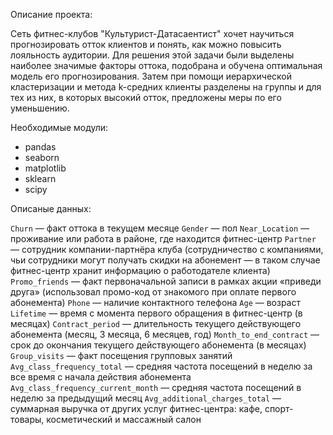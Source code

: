 Описание проекта:

Сеть фитнес-клубов "Культурист-Датасаентист" хочет научиться прогнозировать отток клиентов и понять, как можно повысить лояльность аудитории. Для решения этой задачи были выделены наиболее значимые факторы оттока, подобрана и обучена оптимальная модель его прогнозирования. Затем при помощи иерархической кластеризации и метода k-средних клиенты разделены на группы и для тех из них, в которых высокий отток, предложены меры по его уменьшению.

Необходимые модули:

- pandas
- seaborn
- matplotlib
- sklearn
- scipy

Описаные данных:

`Сhurn` — факт оттока в текущем месяце
`Gender` — пол
`Near_Location` — проживание или работа в районе, где находится фитнес-центр
`Partner` — сотрудник компании-партнёра клуба (сотрудничество с компаниями, чьи сотрудники могут получать скидки на абонемент — в таком случае фитнес-центр хранит информацию о работодателе клиента)
`Promo_friends` — факт первоначальной записи в рамках акции «приведи друга» (использовал промо-код от знакомого при оплате первого абонемента)
`Phone` — наличие контактного телефона
`Age` — возраст
`Lifetime` — время с момента первого обращения в фитнес-центр (в месяцах)
`Contract_period` — длительность текущего действующего абонемента (месяц, 3 месяца, 6 месяцев, год)
`Month_to_end_contract` — срок до окончания текущего действующего абонемента (в месяцах)
`Group_visits` — факт посещения групповых занятий
`Avg_class_frequency_total` — средняя частота посещений в неделю за все время с начала действия абонемента
`Avg_class_frequency_current_month` — средняя частота посещений в неделю за предыдущий месяц
`Avg_additional_charges_total` — суммарная выручка от других услуг фитнес-центра: кафе, спорт-товары, косметический и массажный салон